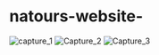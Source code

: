 # natours-website-
![capture_1](https://user-images.githubusercontent.com/53644546/108196973-c52ef780-713f-11eb-84fe-0af10b990c07.PNG)
![Capture_2](https://user-images.githubusercontent.com/53644546/108197216-12ab6480-7140-11eb-9a5e-3604b4c64855.PNG)
![Capture_3](https://user-images.githubusercontent.com/53644546/108197390-53a37900-7140-11eb-95d4-a8a4e68c0b0b.PNG)
